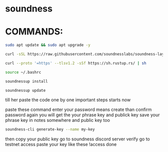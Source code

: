 # soundness


# COMMANDS:

```bash
sudo apt update && sudo apt upgrade -y
```

```bash
curl -sSL https://raw.githubusercontent.com/soundnesslabs/soundness-layer/main/soundnessup/install | bash
```
```bash
curl --proto '=https' --tlsv1.2 -sSf https://sh.rustup.rs/ | sh
```
```bash
source ~/.bashrc
```
```bash
soundnessup install
```
```bash
soundnessup update
```
till her paste the code one by one 
important steps starts now

paste these command  enter your password means create than confirm password again 
you will get the your phrase key and publick key 
save your phrase key in notes somewhere and public key too

```bash
soundness-cli generate-key --name my-key
```
then copy your public key 
go to soundness discord server
verify
go to testnet access 
paste your key like these
!access <your public key > 
done
 



